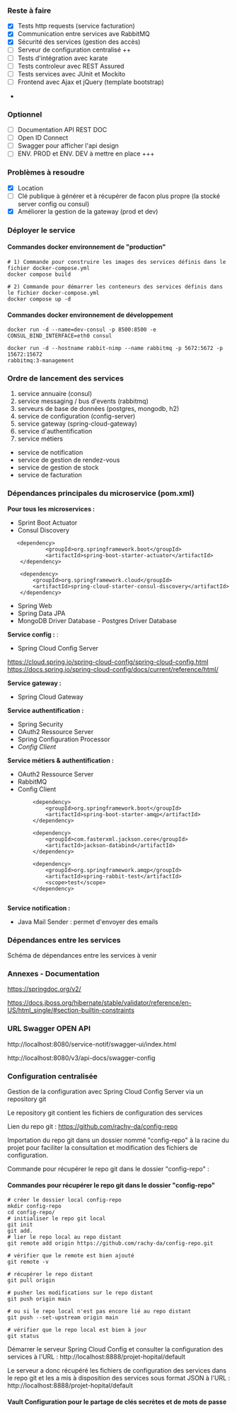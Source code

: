 

### Reste à faire 

- [x] Tests http requests (service facturation)
- [x] Communication entre services ave RabbitMQ 
- [x] Sécurité des services (gestion des accès)
- [ ] Serveur de configuration centralisé ++
- [ ] Tests d'intégration avec karate
- [ ] Tests controleur avec REST Assured
- [ ] Tests services avec JUnit et Mockito
- [ ] Frontend avec Ajax et jQuery (template bootstrap)
- 
### Optionnel
- [ ] Documentation API REST DOC
- [ ] Open ID Connect
- [ ] Swagger pour afficher l'api design
- [ ] ENV. PROD et ENV. DEV à mettre en place +++   

### Problèmes à resoudre
- [x] Location
- [ ] Clé publique à générer et à récupérer de facon plus propre (la stocké server config ou consul)
- [x] Améliorer la gestion de la gateway (prod et dev)

### Déployer le service

#### Commandes docker environnement de "production"

````
# 1) Commande pour construire les images des services définis dans le fichier docker-compose.yml
docker compose build

# 2) Commande pour démarrer les conteneurs des services définis dans le fichier docker-compose.yml
docker compose up -d

 ````

#### Commandes docker environnement de développement

````
docker run -d --name=dev-consul -p 8500:8500 -e CONSUL_BIND_INTERFACE=eth0 consul

docker run -d --hostname rabbit-nimp --name rabbitmq -p 5672:5672 -p 15672:15672
rabbitmq:3-management

````

### Ordre de lancement des services

1. service annuaire (consul)
2. service messaging / bus d'events (rabbitmq)
3. serveurs de base de données (postgres, mongodb, h2)
4. service de configuration (config-server)
5. service gateway (spring-cloud-gateway)
6. service d'authentification 
7. service métiers

- service de notification
- service de gestion de rendez-vous
- service de gestion de stock
- service de facturation


### Dépendances principales du microservice (pom.xml)


**Pour tous les microservices :**

- Sprint Boot Actuator
- Consul Discovery

````
   <dependency>
            <groupId>org.springframework.boot</groupId>
            <artifactId>spring-boot-starter-actuator</artifactId>
    </dependency>
    
    <dependency>
        <groupId>org.springframework.cloud</groupId>
        <artifactId>spring-cloud-starter-consul-discovery</artifactId>
    </dependency>
````

- Spring Web
- Spring Data JPA
- MongoDB Driver Database - Postgres Driver Database


**Service config :** :
- Spring Cloud Config Server

https://cloud.spring.io/spring-cloud-config/spring-cloud-config.html
https://docs.spring.io/spring-cloud-config/docs/current/reference/html/

**Service gateway :**
- Spring Cloud Gateway

**Service authentification :**
- Spring Security
- OAuth2 Ressource Server
- Spring Configuration Processor
- _Config Client_

**Service métiers & authentification :**
- OAuth2 Ressource Server
- RabbitMQ
- Config Client


````
        <dependency>
            <groupId>org.springframework.boot</groupId>
            <artifactId>spring-boot-starter-amqp</artifactId>
        </dependency>
        
        <dependency>
            <groupId>com.fasterxml.jackson.core</groupId>
            <artifactId>jackson-databind</artifactId>
        </dependency>

        <dependency>
            <groupId>org.springframework.amqp</groupId>
            <artifactId>spring-rabbit-test</artifactId>
            <scope>test</scope>
        </dependency>
        
````

**Service notification :**
- Java Mail Sender : permet d'envoyer des emails

### Dépendances entre les services

Schéma de dépendances entre les services à venir



### Annexes - Documentation

https://springdoc.org/v2/



https://docs.jboss.org/hibernate/stable/validator/reference/en-US/html_single/#section-builtin-constraints






### URL Swagger OPEN API


http://localhost:8080/service-notif/swagger-ui/index.html

http://localhost:8080/v3/api-docs/swagger-config


### Configuration centralisée

Gestion de la configuration avec Spring Cloud Config Server via un repository git

Le repository git contient les fichiers de configuration des services

Lien du repo git : https://github.com/rachy-da/config-repo

Importation du repo git dans un dossier nommé "config-repo" à la racine du projet pour faciliter la consultation et modification des fichiers de configuration.

Commande pour récupérer le repo git dans le dossier "config-repo" :

#### Commandes pour récupérer le repo git dans le dossier "config-repo"

```gitexclude
# créer le dossier local config-repo
mkdir config-repo
cd config-repo/
# initialiser le repo git local
git init
git add.
# lier le repo local au repo distant
git remote add origin https://github.com/rachy-da/config-repo.git

# vérifier que le remote est bien ajouté
git remote -v

# récupérer le repo distant
git pull origin

# pusher les modifications sur le repo distant
git push origin main

# ou si le repo local n'est pas encore lié au repo distant
git push --set-upstream origin main 

# vérifier que le repo local est bien à jour
git status
````

Démarrer le serveur Spring Cloud Config et consulter la configuration des services à l'URL :
http://localhost:8888/projet-hopital/default

Le serveur a donc récupéré les fichiers de configuration des services dans le repo git et les a mis à disposition des services sous format JSON à l'URL : http://localhost:8888/projet-hopital/default


#### Vault Configuration pour le partage de clés secrètes et de mots de passe

